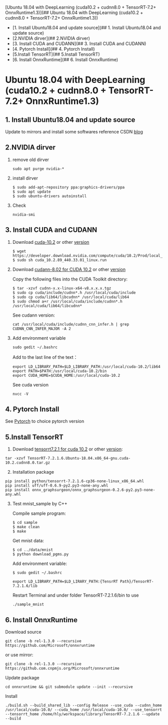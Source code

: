 [Ubuntu 18.04 with DeepLearning (cuda10.2 + cudnn8.0 + TensorRT-7.2+ OnnxRuntime1.3)](## Ubuntu 18.04 with DeepLearning (cuda10.2 + cudnn8.0 + TensorRT-7.2+ OnnxRuntime1.3))

* [1. Install Ubuntu18.04 and update source](## 1. Install Ubuntu18.04 and update source)
* [2.NVIDIA dirver](## 2.NVIDIA dirver)
* [3. Install CUDA and CUDANN](## 3. Install CUDA and CUDANN)
* [4. Pytorch Install](## 4. Pytorch Install)
* [5.Install TensorRT](## 5.Install TensorRT)
* [6. Install OnnxRuntime](## 6. Install OnnxRuntime)
# Ubuntu 18.04 with DeepLearning (cuda10.2 + cudnn8.0 + TensorRT-7.2+ OnnxRuntime1.3)

## 1. Install Ubuntu18.04 and update source

Update to mirrors and install some softwares reference CSDN  [blog](https://blog.csdn.net/hymanjack/article/details/80285400)

## 2.NVIDIA dirver

1. remove old dirver

   ```
   sudo apt purge nvidia-*
   ```

2. install dirver

   ```
   $ sudo add-apt-repository ppa:graphics-drivers/ppa
   $ sudo apt update
   $ sudo ubuntu-drivers autoinstall
   ```

3. Check 

   ```
   nvidia-smi
   ```

## 3. Install CUDA and CUDANN

1. Download [cuda-10.2](https://developer.nvidia.com/cuda-10.2-download-archive?target_os=Linux&target_arch=x86_64&target_distro=Ubuntu&target_version=1604&target_type=runfilelocal) or other [version](https://developer.nvidia.com/cuda-toolkit-archive) 

   ```
   $ wget https://developer.download.nvidia.com/compute/cuda/10.2/Prod/local_installers/cuda_10.2.89_440.33.01_linux.run
   $ sudo sh cuda_10.2.89_440.33.01_linux.run
   ```

2. Download [cudann-8.02 for CUDA 10.2](https://developer.nvidia.com/compute/machine-learning/cudnn/secure/8.0.2.39/10.2_20200724/cudnn-10.2-linux-x64-v8.0.2.39.tgz) or other [version](https://developer.nvidia.com/rdp/cudnn-archive)

   Copy the following files into the CUDA Toolkit directory:

   ```
   $ tar -xzvf cudnn-x.x-linux-x64-v8.x.x.x.tgz
   $ sudo cp cuda/include/cudnn*.h /usr/local/cuda/include
   $ sudo cp cuda/lib64/libcudnn* /usr/local/cuda/lib64
   $ sudo chmod a+r /usr/local/cuda/include/cudnn*.h /usr/local/cuda/lib64/libcudnn*
   ```
   
   See cudann version:
   
   ```
   cat /usr/local/cuda/include/cudnn_cnn_infer.h | grep CUDNN_CNN_INFER_MAJOR -A 2
   ```

3. Add environment variable

   ```
   sudo gedit ~/.bashrc
   ```

   Add to the last line of the text：

   ```
   export LD_LIBRARY_PATH=$LD_LIBRARY_PATH:/usr/local/cuda-10.2/lib64
   export PATH=$PATH:/usr/local/cuda-10.2/bin
   export CUDA_HOME=$CUDA_HOME:/usr/local/cuda-10.2
   ```

   See cuda version

   ```
   nvcc -V
   ```

## 4. Pytorch Install

See [Pytorch](https://pytorch.org/get-started/locally/) to choice pytorch version

## 5.Install TensorRT

1. Download [tensorrt7.2.1 for cuda 10.2](https://developer.nvidia.com/compute/machine-learning/tensorrt/secure/7.2.1/tars/TensorRT-7.2.1.6.Ubuntu-18.04.x86_64-gnu.cuda-10.2.cudnn8.0.tar.gz) or other [version](https://developer.nvidia.com/nvidia-tensorrt-7x-download):

```
tar -xzvf TensorRT-7.2.1.6.Ubuntu-18.04.x86_64-gnu.cuda-10.2.cudnn8.0.tar.gz
```

2. Installation package

```
pip install python/tensorrt-7.2.1.6-cp36-none-linux_x86_64.whl 
pip install uff/uff-0.6.9-py2.py3-none-any.whl
pip install onnx_graphsurgeon/onnx_graphsurgeon-0.2.6-py2.py3-none-any.whl 
```

 3. Test mnist_sample by C++

    Compile sample program:

    ```
    $ cd sample
    $ make clean
    $ make
    ```

    Get mnist data:

    ```
    $ cd ../data/mnist
    $ python download_pgms.py
    ```

    Add environment variable:

    ```
    $ sudo gedit ~/.bashrc
    ```

    ```
    export LD_LIBRARY_PATH=$LD_LIRARY_PATH:{TensrRT Path}/TensorRT-7.2.1.6/lib
    ```

    Restart Terminal and under folder TensorRT-7.2.1.6/bin to use

    ```
    ./sample_mnist
    ```

## 6. Install OnnxRuntime

Download source

```
git clone -b rel-1.3.0 --recursive https://github.com/Microsoft/onnxruntime
```

or use mirror:

```
git clone -b rel-1.3.0 --recursive https://github.com.cnpmjs.org/Microsoft/onnxruntime
```

Update package

```
cd onnxruntime && git submodule update --init --recursive
```

Install

```
./build.sh --build_shared_lib --config Release --use_cuda --cudnn_home /usr/local/cuda-10.0/ --cuda_home /usr/local/cuda-10.0/ --use_tensorrt --tensorrt_home /home/hly/workspace/library/TensorRT-7.2.1.6 --update --build
```

